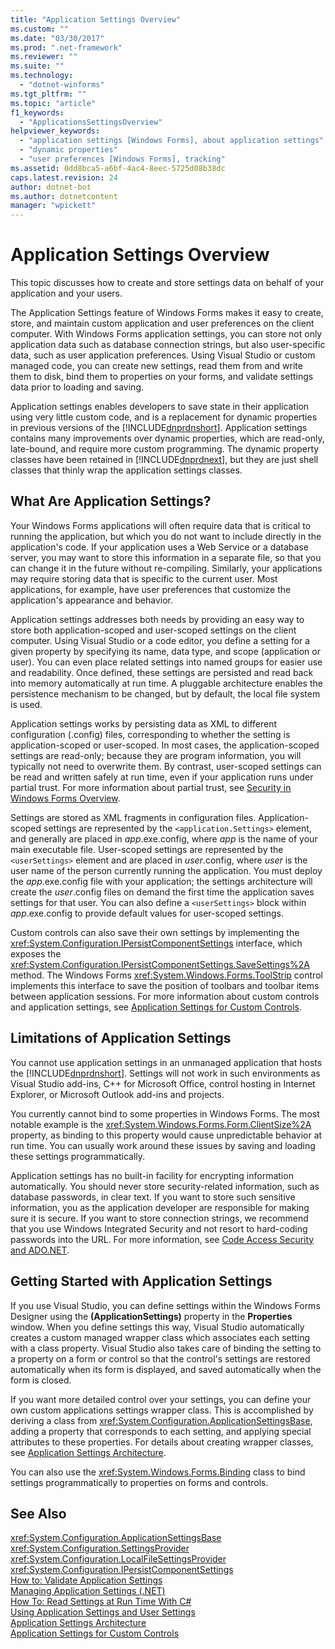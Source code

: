 ```yaml
---
title: "Application Settings Overview"
ms.custom: ""
ms.date: "03/30/2017"
ms.prod: ".net-framework"
ms.reviewer: ""
ms.suite: ""
ms.technology: 
  - "dotnet-winforms"
ms.tgt_pltfrm: ""
ms.topic: "article"
f1_keywords: 
  - "ApplicationsSettingsOverview"
helpviewer_keywords: 
  - "application settings [Windows Forms], about application settings"
  - "dynamic properties"
  - "user preferences [Windows Forms], tracking"
ms.assetid: 0dd8bca5-a6bf-4ac4-8eec-5725d08b38dc
caps.latest.revision: 24
author: dotnet-bot
ms.author: dotnetcontent
manager: "wpickett"
---
```

# Application Settings Overview
This topic discusses how to create and store settings data on behalf of your application and your users.  
  
 The Application Settings feature of Windows Forms makes it easy to create, store, and maintain custom application and user preferences on the client computer. With Windows Forms application settings, you can store not only application data such as database connection strings, but also user-specific data, such as user application preferences. Using Visual Studio or custom managed code, you can create new settings, read them from and write them to disk, bind them to properties on your forms, and validate settings data prior to loading and saving.  
  
 Application settings enables developers to save state in their application using very little custom code, and is a replacement for dynamic properties in previous versions of the [!INCLUDE[dnprdnshort](../../../../includes/dnprdnshort-md.md)]. Application settings contains many improvements over dynamic properties, which are read-only, late-bound, and require more custom programming. The dynamic property classes have been retained in [!INCLUDE[dnprdnext](../../../../includes/dnprdnext-md.md)], but they are just shell classes that thinly wrap the application settings classes.  
  
## What Are Application Settings?  
 Your Windows Forms applications will often require data that is critical to running the application, but which you do not want to include directly in the application's code. If your application uses a Web Service or a database server, you may want to store this information in a separate file, so that you can change it in the future without re-compiling. Similarly, your applications may require storing data that is specific to the current user. Most applications, for example, have user preferences that customize the application's appearance and behavior.  
  
 Application settings addresses both needs by providing an easy way to store both application-scoped and user-scoped settings on the client computer. Using Visual Studio or a code editor, you define a setting for a given property by specifying its name, data type, and scope (application or user). You can even place related settings into named groups for easier use and readability. Once defined, these settings are persisted and read back into memory automatically at run time. A pluggable architecture enables the persistence mechanism to be changed, but by default, the local file system is used.  
  
 Application settings works by persisting data as XML to different configuration (.config) files, corresponding to whether the setting is application-scoped or user-scoped. In most cases, the application-scoped settings are read-only; because they are program information, you will typically not need to overwrite them. By contrast, user-scoped settings can be read and written safely at run time, even if your application runs under partial trust. For more information about partial trust, see [Security in Windows Forms Overview](../../../../docs/framework/winforms/security-in-windows-forms-overview.md).  
  
 Settings are stored as XML fragments in configuration files. Application-scoped settings are represented by the `<application.Settings>` element, and generally are placed in *app*.exe.config, where *app* is the name of your main executable file. User-scoped settings are represented by the `<userSettings>` element and are placed in *user*.config, where *user* is the user name of the person currently running the application. You must deploy the *app*.exe.config file with your application; the settings architecture will create the *user*.config files on demand the first time the application saves settings for that user. You can also define a `<userSettings>` block within *app*.exe.config to provide default values for user-scoped settings.  
  
 Custom controls can also save their own settings by implementing the <xref:System.Configuration.IPersistComponentSettings> interface, which exposes the <xref:System.Configuration.IPersistComponentSettings.SaveSettings%2A> method. The Windows Forms <xref:System.Windows.Forms.ToolStrip> control implements this interface to save the position of toolbars and toolbar items between application sessions. For more information about custom controls and application settings, see [Application Settings for Custom Controls](../../../../docs/framework/winforms/advanced/application-settings-for-custom-controls.md).  
  
## Limitations of Application Settings  
 You cannot use application settings in an unmanaged application that hosts the [!INCLUDE[dnprdnshort](../../../../includes/dnprdnshort-md.md)]. Settings will not work in such environments as Visual Studio add-ins, C++ for Microsoft Office, control hosting in Internet Explorer, or Microsoft Outlook add-ins and projects.  
  
 You currently cannot bind to some properties in Windows Forms. The most notable example is the <xref:System.Windows.Forms.Form.ClientSize%2A> property, as binding to this property would cause unpredictable behavior at run time. You can usually work around these issues by saving and loading these settings programmatically.  
  
 Application settings has no built-in facility for encrypting information automatically. You should never store security-related information, such as database passwords, in clear text. If you want to store such sensitive information, you as the application developer are responsible for making sure it is secure. If you want to store connection strings, we recommend that you use Windows Integrated Security and not resort to hard-coding passwords into the URL. For more information, see [Code Access Security and ADO.NET](../../../../docs/framework/data/adonet/code-access-security.md).  
  
## Getting Started with Application Settings  
 If you use Visual Studio, you can define settings within the Windows Forms Designer using the **(ApplicationSettings)** property in the **Properties** window. When you define settings this way, Visual Studio automatically creates a custom managed wrapper class which associates each setting with a class property. Visual Studio also takes care of binding the setting to a property on a form or control so that the control's settings are restored automatically when its form is displayed, and saved automatically when the form is closed.  
  
 If you want more detailed control over your settings, you can define your own custom applications settings wrapper class. This is accomplished by deriving a class from <xref:System.Configuration.ApplicationSettingsBase>, adding a property that corresponds to each setting, and applying special attributes to these properties. For details about creating wrapper classes, see [Application Settings Architecture](../../../../docs/framework/winforms/advanced/application-settings-architecture.md).  
  
 You can also use the <xref:System.Windows.Forms.Binding> class to bind settings programmatically to properties on forms and controls.  
  
## See Also  
 <xref:System.Configuration.ApplicationSettingsBase>   
 <xref:System.Configuration.SettingsProvider>   
 <xref:System.Configuration.LocalFileSettingsProvider>   
 <xref:System.Configuration.IPersistComponentSettings>   
 [How to: Validate Application Settings](../../../../docs/framework/winforms/advanced/how-to-validate-application-settings.md)   
 [Managing Application Settings (.NET)](http://msdn.microsoft.com/library/35254321-ad14-47d9-b8c6-39ab3203c5d9)   
 [How To: Read Settings at Run Time With C#](../../../../docs/framework/winforms/advanced/how-to-read-settings-at-run-time-with-csharp.md)   
 [Using Application Settings and User Settings](../../../../docs/framework/winforms/advanced/using-application-settings-and-user-settings.md)   
 [Application Settings Architecture](../../../../docs/framework/winforms/advanced/application-settings-architecture.md)   
 [Application Settings for Custom Controls](../../../../docs/framework/winforms/advanced/application-settings-for-custom-controls.md)

